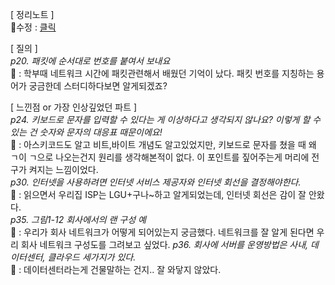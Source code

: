 [ 정리노트 ]  
  🐰수정 : [클릭](https://github.com/YunSuJeong/BOOK/blob/main/network/%EB%AA%A8%EB%91%90%EC%9D%98%20%EB%84%A4%ED%8A%B8%EC%9B%8C%ED%81%AC(Network%20for%20everyone)/chap1.%20%EB%84%A4%ED%8A%B8%EC%9B%8C%ED%81%AC%20%EC%B2%AB%EA%B1%B8%EC%9D%8C.md)  
  
  
[ 질의 ]  
_p20. 패킷에 순서대로 번호를 붙여서 보내요_  
  🐰 : 학부때 네트워크 시간에 패킷관련해서 배웠던 기억이 났다. 패킷 번호를 지칭하는 용어가 궁금한데 스터디하다보면 알게되겠죠?  
  
[ 느낀점 or 가장 인상깊었던 파트 ]  
_p24. 키보드로 문자를 입력할 수 있다는 게 이상하다고 생각되지 않나요? 이렇게 할 수 있는 건 숫자와 문자의 대응표 때문이에요!_  
  🐰 : 아스키코드도 알고 비트,바이트 개념도 알고있었지만, 키보드로 문자를 쳤을 때 왜 ㄱ이 ㄱ으로 나오는건지 원리를 생각해본적이 없다. 이 포인트를 짚어주는게 머리에 전구가 켜지는 느낌이었다.  
_p30. 인터넷을 사용하려면 인터넷 서비스 제공자와 인터넷 회선을 결정해야한다._  
  🐰 : 읽으면서 우리집 ISP는 LGU+구나~하고 알게되었는데, 인터넷 회선은 감이 잘 안왔다.  
_p35. 그림1-12 회사에서의 랜 구성 예_  
  🐰 : 우리가 회사 네트워크가 어떻게 되어있는지 궁금했다. 네트워크를 잘 알게 된다면 우리 회사 네트워크 구성도를 그려보고 싶었다.
_p36. 회사에 서버를 운영방법은 사내, 데이터센터, 클라우드 세가지가 있다._  
  🐰 : 데이터센터라는게 건물말하는 건지.. 잘 와닿지 않았다.  
